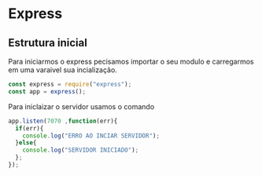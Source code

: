 # Express

## Estrutura inicial

Para iniciarmos o express pecisamos importar o seu modulo e carregarmos em uma varaivel sua incialização.

~~~js
const express = require("express");
const app = express();
~~~

Para iniclaizar o servidor usamos o comando

~~~js
app.listen(7070 ,function(err){
  if(err){
    console.log("ERRO AO INCIAR SERVIDOR");
  }else{
    console.log("SERVIDOR INICIADO");
  };
});
~~~
